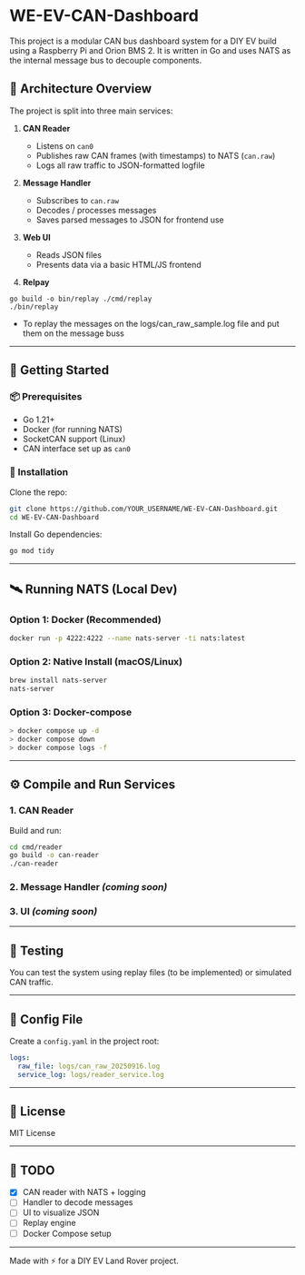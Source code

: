 # WE-EV-CAN-Dashboard

This project is a modular CAN bus dashboard system for a DIY EV build using a Raspberry Pi and Orion BMS 2. It is written in Go and uses NATS as the internal message bus to decouple components.

## 🧩 Architecture Overview

The project is split into three main services:

1. **CAN Reader**

   * Listens on `can0`
   * Publishes raw CAN frames (with timestamps) to NATS (`can.raw`)
   * Logs all raw traffic to JSON-formatted logfile

2. **Message Handler**

   * Subscribes to `can.raw`
   * Decodes / processes messages
   * Saves parsed messages to JSON for frontend use

3. **Web UI**

   * Reads JSON files
   * Presents data via a basic HTML/JS frontend

4. **Relpay**

```
go build -o bin/replay ./cmd/replay
./bin/replay
```


   * To replay the messages on the logs/can_raw_sample.log file and put them on the message buss

---

## 🚀 Getting Started

### 📦 Prerequisites

* Go 1.21+
* Docker (for running NATS)
* SocketCAN support (Linux)
* CAN interface set up as `can0`

### 🔧 Installation

Clone the repo:

```bash
git clone https://github.com/YOUR_USERNAME/WE-EV-CAN-Dashboard.git
cd WE-EV-CAN-Dashboard
```

Install Go dependencies:

```bash
go mod tidy
```

---

## 🛰️ Running NATS (Local Dev)

### Option 1: Docker (Recommended)

```bash
docker run -p 4222:4222 --name nats-server -ti nats:latest
```

### Option 2: Native Install (macOS/Linux)

```bash
brew install nats-server
nats-server
```

### Option 3: Docker-compose
```bash
> docker compose up -d
> docker compose down
> docker compose logs -f
```



---

## ⚙️ Compile and Run Services

### 1. CAN Reader

Build and run:

```bash
cd cmd/reader
go build -o can-reader
./can-reader
```

### 2. Message Handler *(coming soon)*

### 3. UI *(coming soon)*

---

## 🧪 Testing

You can test the system using replay files (to be implemented) or simulated CAN traffic.

---

## 📁 Config File

Create a `config.yaml` in the project root:

```yaml
logs:
  raw_file: logs/can_raw_20250916.log
  service_log: logs/reader_service.log
```

---

## 📜 License

MIT License

---

## 🔧 TODO

* [x] CAN reader with NATS + logging
* [ ] Handler to decode messages
* [ ] UI to visualize JSON
* [ ] Replay engine
* [ ] Docker Compose setup

---

Made with ⚡ for a DIY EV Land Rover project.
